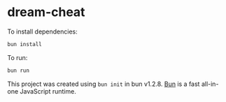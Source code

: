 # dream-cheat

To install dependencies:

```bash
bun install
```

To run:

```bash
bun run 
```

This project was created using `bun init` in bun v1.2.8. [Bun](https://bun.sh) is a fast all-in-one JavaScript runtime.
